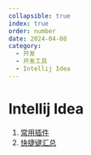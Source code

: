```yaml
---
collapsible: true
index: true
order: number
date: 2024-04-08
category: 
  - 开发
  - 开发工具
  - Intellij Idea
---
```


# Intellij Idea
<!-- more -->

  1. [常用插件](常用插件.md)
  2. [快捷键汇总](快捷键汇总.md)
